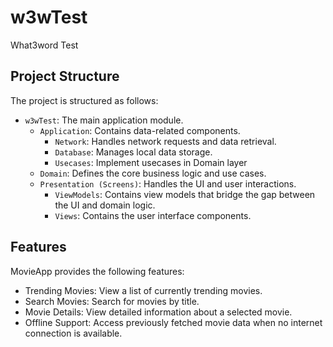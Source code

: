 # w3wTest
What3word Test

## Project Structure

The project is structured as follows:

- `w3wTest`: The main application module.
  - `Application`: Contains data-related components.
    - `Network`: Handles network requests and data retrieval.
    - `Database`: Manages local data storage.
    - `Usecases`: Implement usecases in Domain layer
  - `Domain`: Defines the core business logic and use cases.
  - `Presentation (Screens)`: Handles the UI and user interactions.
    - `ViewModels`: Contains view models that bridge the gap between the UI and domain logic.
    - `Views`: Contains the user interface components.


## Features

MovieApp provides the following features:

- Trending Movies: View a list of currently trending movies.
- Search Movies: Search for movies by title.
- Movie Details: View detailed information about a selected movie.
- Offline Support: Access previously fetched movie data when no internet connection is available.

